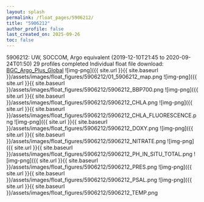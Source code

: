 ```yaml
---
layout: splash
permalink: /float_pages/5906212/
title: "5906212"
author_profile: false
last_created_on: 2025-09-26
toc: false
---
```

 
5906212: UW, SOCCOM, Argo equivalent (2019-12-10T21:45 to 2020-09-24T01:50)
29 profiles completed
Individual float file download: [BGC_Argo_Plus_Global](https://ftp.soest.hawaii.edu/bgc_argo_plus/Individual_Floats/outliers_removed/5906212_Sprof_processed.nc)
![img-png]({{ site.url }}{{ site.baseurl }}/assets/images/float_figures/5906212/01_5906212_map.png
![img-png]({{ site.url }}{{ site.baseurl }}/assets/images/float_figures/5906212/5906212_BBP700.png
![img-png]({{ site.url }}{{ site.baseurl }}/assets/images/float_figures/5906212/5906212_CHLA.png
![img-png]({{ site.url }}{{ site.baseurl }}/assets/images/float_figures/5906212/5906212_CHLA_FLUORESCENCE.png
![img-png]({{ site.url }}{{ site.baseurl }}/assets/images/float_figures/5906212/5906212_DOXY.png
![img-png]({{ site.url }}{{ site.baseurl }}/assets/images/float_figures/5906212/5906212_NITRATE.png
![img-png]({{ site.url }}{{ site.baseurl }}/assets/images/float_figures/5906212/5906212_PH_IN_SITU_TOTAL.png
![img-png]({{ site.url }}{{ site.baseurl }}/assets/images/float_figures/5906212/5906212_PRES.png
![img-png]({{ site.url }}{{ site.baseurl }}/assets/images/float_figures/5906212/5906212_PSAL.png
![img-png]({{ site.url }}{{ site.baseurl }}/assets/images/float_figures/5906212/5906212_TEMP.png
